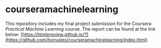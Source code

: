 # courseramachinelearning
This repository includes my final project submission for the Coursera *Practical Machine Learning* course. The report can be found at the link below:
[https://htmlpreview.github.io/?](https://github.com/honvales/courseramachinelearning/index.html)
